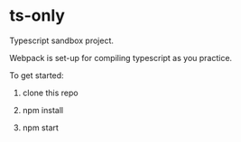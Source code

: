 # ts-only

Typescript sandbox project.

Webpack is set-up for compiling typescript as you practice.

To get started: 

1. clone this repo  

2. npm install

3. npm start